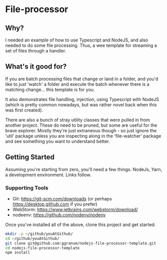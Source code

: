 # File-processor

## Why?

I needed an example of how to use Typescript and NodeJS, and also needed to do some file processing. Thus, a wee template for streaming a set of files through a handler.

## What's it good for?

If you are batch processing files that change or land in a folder, and you'd like to just 'watch' a folder and execute the batch whenever there is a matching change... this template is for you. 

It also demonstrates file handling, injection, using Typescript with NodeJS (which is pretty common nowadays, but was rather novel back when this was first created).

There are also a bunch of stray utility classes that were pulled in from another project. These do need to be pruned, but some are useful for the brave explorer. Mostly they're just extraneous though - so just ignore the 'util' package unless you are inspecting along in the 'file-watcher' package and see something you want to understand better. 

## Getting Started

Assuming you're starting from zero, you'll need a few things. NodeJs, Yarn, a development environment. Links follow.


### Supporting Tools

* Git: https://git-scm.com/downloads (or perhaps https://desktop.github.com if you prefer)
* WebStorm: https://www.jetbrains.com/webstorm/download/
* nodeenv: https://github.com/nodenv/nodenv

Once you've installed all of the above, clone this project and get started:

```bash
mkdir -p ~/github/youAtGithub/
cd ~/github/youAtGithub/
git clone git@github.com:ggranum/nodejs-file-processor-template.git
cd nodejs-file-processor-template
npm install

```
